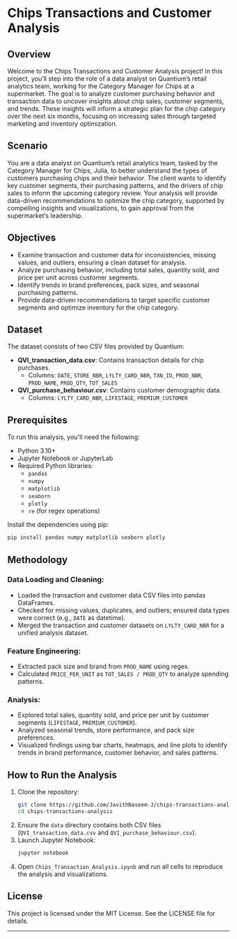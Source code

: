 # Chips Transactions and Customer Analysis

## Overview
Welcome to the Chips Transactions and Customer Analysis project! In this project, you’ll step into the role of a data analyst on Quantium’s retail analytics team, working for the Category Manager for Chips at a supermarket. The goal is to analyze customer purchasing behavior and transaction data to uncover insights about chip sales, customer segments, and trends. These insights will inform a strategic plan for the chip category over the next six months, focusing on increasing sales through targeted marketing and inventory optimization.

## Scenario
You are a data analyst on Quantium’s retail analytics team, tasked by the Category Manager for Chips, Julia, to better understand the types of customers purchasing chips and their behavior. The client wants to identify key customer segments, their purchasing patterns, and the drivers of chip sales to inform the upcoming category review. Your analysis will provide data-driven recommendations to optimize the chip category, supported by compelling insights and visualizations, to gain approval from the supermarket’s leadership.

## Objectives
- Examine transaction and customer data for inconsistencies, missing values, and outliers, ensuring a clean dataset for analysis.
- Analyze purchasing behavior, including total sales, quantity sold, and price per unit across customer segments.
- Identify trends in brand preferences, pack sizes, and seasonal purchasing patterns.
- Provide data-driven recommendations to target specific customer segments and optimize inventory for the chip category.

## Dataset
The dataset consists of two CSV files provided by Quantium:

- **QVI_transaction_data.csv**: Contains transaction details for chip purchases.
  - Columns: `DATE`, `STORE_NBR`, `LYLTY_CARD_NBR`, `TXN_ID`, `PROD_NBR`, `PROD_NAME`, `PROD_QTY`, `TOT_SALES`
- **QVI_purchase_behaviour.csv**: Contains customer demographic data.
  - Columns: `LYLTY_CARD_NBR`, `LIFESTAGE`, `PREMIUM_CUSTOMER`

## Prerequisites
To run this analysis, you'll need the following:

- Python 3.10+
- Jupyter Notebook or JupyterLab
- Required Python libraries:
  - `pandas`
  - `numpy`
  - `matplotlib`
  - `seaborn`
  - `plotly`
  - `re` (for regex operations)

Install the dependencies using pip:

```bash
pip install pandas numpy matplotlib seaborn plotly
```

## Methodology
### Data Loading and Cleaning:
- Loaded the transaction and customer data CSV files into pandas DataFrames.
- Checked for missing values, duplicates, and outliers; ensured data types were correct (e.g., `DATE` as datetime).
- Merged the transaction and customer datasets on `LYLTY_CARD_NBR` for a unified analysis dataset.

### Feature Engineering:
- Extracted pack size and brand from `PROD_NAME` using regex.
- Calculated `PRICE_PER_UNIT` as `TOT_SALES / PROD_QTY` to analyze spending patterns.

### Analysis:
- Explored total sales, quantity sold, and price per unit by customer segments (`LIFESTAGE`, `PREMIUM_CUSTOMER`).
- Analyzed seasonal trends, store performance, and pack size preferences.
- Visualized findings using bar charts, heatmaps, and line plots to identify trends in brand performance, customer behavior, and sales patterns.

## How to Run the Analysis
1. Clone the repository:
   ```bash
   git clone https://github.com/JavithNaseem-J/chips-transactions-analysis.git
   cd chips-transactions-analysis
   ```
2. Ensure the `data` directory contains both CSV files (`QVI_transaction_data.csv` and `QVI_purchase_behaviour.csv`).
3. Launch Jupyter Notebook:
   ```bash
   jupyter notebook
   ```
4. Open `Chips_Transaction_Analysis.ipynb` and run all cells to reproduce the analysis and visualizations.

## License
This project is licensed under the MIT License. See the LICENSE file for details.

---
